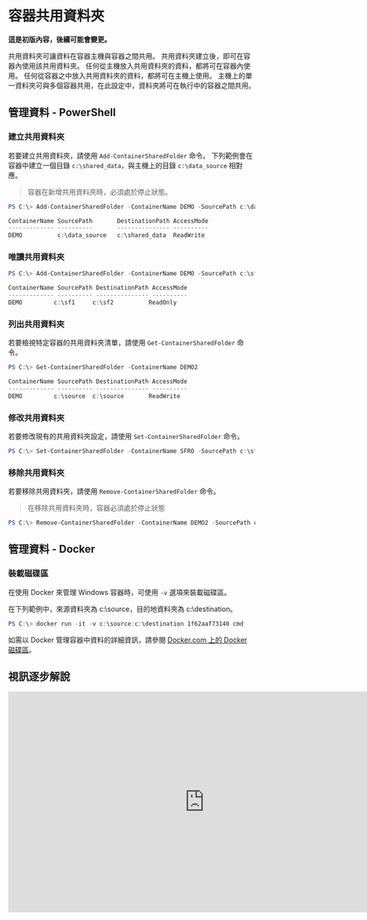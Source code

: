 



# 容器共用資料夾

**這是初版內容，後續可能會變更。**

共用資料夾可讓資料在容器主機與容器之間共用。 共用資料夾建立後，即可在容器內使用該共用資料夾。 任何從主機放入共用資料夾的資料，都將可在容器內使用。 任何從容器之中放入共用資料夾的資料，都將可在主機上使用。 主機上的單一資料夾可與多個容器共用，在此設定中，資料夾將可在執行中的容器之間共用。

## 管理資料 - PowerShell

### 建立共用資料夾

若要建立共用資料夾，請使用 `Add-ContainerSharedFolder` 命令。 下列範例會在容器中建立一個目錄 `c:\shared_data`，與主機上的目錄 `c:\data_source` 相對應。

> 容器在新增共用資料夾時，必須處於停止狀態。

```powershell
PS C:\> Add-ContainerSharedFolder -ContainerName DEMO -SourcePath c:\data_source -DestinationPath c:\shared_data

ContainerName SourcePath       DestinationPath AccessMode
------------- ----------       --------------- ----------
DEMO          c:\data_source   c:\shared_data  ReadWrite
```

### 唯讀共用資料夾

```powershell
PS C:\> Add-ContainerSharedFolder -ContainerName DEMO -SourcePath c:\sf1 -DestinationPath c:\sf2 -AccessMode ReadOnly

ContainerName SourcePath DestinationPath AccessMode
------------- ---------- --------------- ----------
DEMO         c:\sf1     c:\sf2          ReadOnly
```

### 列出共用資料夾

若要檢視特定容器的共用資料夾清單，請使用 `Get-ContainerSharedFolder` 命令。

```powershell
PS C:\> Get-ContainerSharedFolder -ContainerName DEMO2

ContainerName SourcePath DestinationPath AccessMode
------------- ---------- --------------- ----------
DEMO         c:\source  c:\source       ReadWrite
```

### 修改共用資料夾

若要修改現有的共用資料夾設定，請使用 `Set-ContainerSharedFolder` 命令。

```powershell
PS C:\> Set-ContainerSharedFolder -ContainerName SFRO -SourcePath c:\sf1 -DestinationPath c:\sf1
```

### 移除共用資料夾

若要移除共用資料夾，請使用 `Remove-ContainerSharedFolder` 命令。

> 在移除共用資料夾時，容器必須處於停止狀態

```powershell
PS C:\> Remove-ContainerSharedFolder -ContainerName DEMO2 -SourcePath c:\source -DestinationPath c:\source
```
## 管理資料 - Docker

### 裝載磁碟區

在使用 Docker 來管理 Windows 容器時，可使用 `-v` 選項來裝載磁碟區。

在下列範例中，來源資料夾為 c:\source，目的地資料夾為 c:\destination。

```powershell
PS C:\> docker run -it -v c:\source:c:\destination 1f62aaf73140 cmd
```

如需以 Docker 管理容器中資料的詳細資訊，請參閱 [Docker.com 上的 Docker 磁碟區](https://docs.docker.com/userguide/dockervolumes/)。

## 視訊逐步解說

<iframe src="https://channel9.msdn.com/Blogs/containers/Container-Fundamentals--Part-3-Shared-Folders/player#ccLang=zh-tw" width="800" height="450"  allowFullScreen="true" frameBorder="0" scrolling="no"></iframe>





<!--HONumber=Feb16_HO3-->


